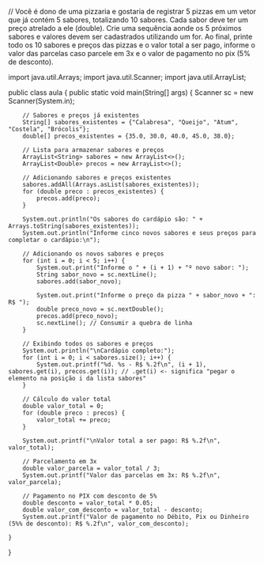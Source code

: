 // Você é dono de uma pizzaria e gostaria de registrar 5 pizzas em um vetor que já contém 5 sabores, totalizando 10 sabores.
Cada sabor deve ter um preço atrelado a ele (double).  Crie uma sequência aonde os 5 próximos sabores e valores devem
ser cadastrados utilizando um for.  Ao final, printe todo os 10 sabores e preços das pizzas e o valor total a ser pago,
informe o valor das parcelas caso parcele em 3x e o valor de pagamento no pix (5% de desconto).


import java.util.Arrays;
import java.util.Scanner;
import java.util.ArrayList;

public class aula {
    public static void main(String[] args) {
        Scanner sc = new Scanner(System.in);

        // Sabores e preços já existentes
        String[] sabores_existentes = {"Calabresa", "Queijo", "Atum", "Costela", "Brócolis"};
        double[] precos_existentes = {35.0, 30.0, 40.0, 45.0, 38.0};

        // Lista para armazenar sabores e preços
        ArrayList<String> sabores = new ArrayList<>();
        ArrayList<Double> precos = new ArrayList<>();

        // Adicionando sabores e preços existentes
        sabores.addAll(Arrays.asList(sabores_existentes));
        for (double preco : precos_existentes) {
            precos.add(preco);
        }

        System.out.println("Os sabores do cardápio são: " + Arrays.toString(sabores_existentes));
        System.out.println("Informe cinco novos sabores e seus preços para completar o cardápio:\n");

        // Adicionando os novos sabores e preços
        for (int i = 0; i < 5; i++) {
            System.out.print("Informe o " + (i + 1) + "º novo sabor: ");
            String sabor_novo = sc.nextLine();
            sabores.add(sabor_novo);

            System.out.print("Informe o preço da pizza " + sabor_novo + ": R$ ");
            double preco_novo = sc.nextDouble();
            precos.add(preco_novo);
            sc.nextLine(); // Consumir a quebra de linha
        }

        // Exibindo todos os sabores e preços
        System.out.println("\nCardápio completo:");
        for (int i = 0; i < sabores.size(); i++) {
            System.out.printf("%d. %s - R$ %.2f\n", (i + 1), sabores.get(i), precos.get(i)); // .get(i) <- significa "pegar o elemento na posição i da lista sabores"
        }

        // Cálculo do valor total
        double valor_total = 0;
        for (double preco : precos) {
            valor_total += preco;
        }

        System.out.printf("\nValor total a ser pago: R$ %.2f\n", valor_total);

        // Parcelamento em 3x
        double valor_parcela = valor_total / 3;
        System.out.printf("Valor das parcelas em 3x: R$ %.2f\n", valor_parcela);

        // Pagamento no PIX com desconto de 5%
        double desconto = valor_total * 0.05;
        double valor_com_desconto = valor_total - desconto;
        System.out.printf("Valor de pagamento no Débito, Pix ou Dinheiro (5%% de desconto): R$ %.2f\n", valor_com_desconto);
        
    }
}
